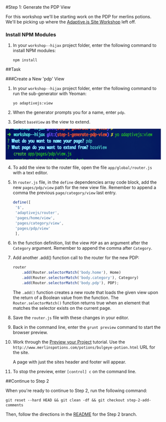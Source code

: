#Step 1: Generate the PDP View

For this workshop we'll be starting work on the PDP for merlins potions. We'll be picking up where the [Adaptive.js Site Workshop](https://github.com/mobify/workshop--adaptivejs-site) left off.

### Install NPM Modules

1. In your `workshop--hijax` project folder, enter the following command to install NPM modules:

    ```
    npm install
    ```

##Task

###Create a New 'pdp' View

1. In your `workshop--hijax` project folder, enter the following command to run the sub-generator with Yeoman:

    ```
    yo adaptivejs:view
    ```

2. When the generator prompts you for a name, enter `pdp`.
3. Select `baseView` as the view to extend.

 <img src="/static/img/view-generator.png?raw=true" height="100" />

4. To add the view to the router file, open the file `app/global/router.js` with a text editor.
5. In `router.js` file, in the `define` dependencies array code block, add the new `pages/pdp/view` path for the new view file. Remember to append a comma the previous `page/category/view` last entry.

   ```javascript
   define([
    '$',
    'adaptivejs/router',
    'pages/home/view',
    'pages/category/view',
    'pages/pdp/view'
    ],
   ```

6. In the function definition, list the view `PDP` as an argument after the `Category` argument. Remember to append the comma after `Category`.


7. Add another .add() function call to the router for the new PDP:

    ```javascript
    router
        .add(Router.selectorMatch('body.home'), Home)
        .add(Router.selectorMatch('body.category'), Category)
        .add(Router.selectorMatch('body.pdp'), PDP);
    ```

    The `.add()` function creates a new route that loads the given view upon the return of a Boolean value from the function. The `Router.selectorMatch()` function returns true when an element that matches the selector exists on the current page.

8. Save the `router.js` file with these changes in your editor.
9. Back in the command line, enter the `grunt preview` command to start the browser preview.
10. Work through the [Preview your Project](http://adaptivejs.mobify.com/v1.0/docs/preview-your-project) tutorial.
    Use the `http://www.merlinspotions.com/potions/bulgeye-potion.html` URL for the site.

    A page with just the sites header and footer will appear.

11. To stop the preview, enter `[control] c` on the command line.

##Continue to Step 2

When you're ready to continue to Step 2, run the following command:

```
git reset --hard HEAD && git clean -df && git checkout step-2-add-comments
```

Then, follow the directions in the [README](https://github.com/mobify/workshop--hijax/blob/step-2-add-comments/README.md) for the Step 2 branch.
